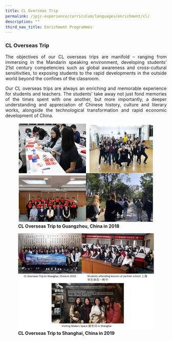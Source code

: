 ```yaml
---
title: CL Overseas Trip
permalink: /jpjc-experience/curriculum/languages/enrichment/cl/
description: ""
third_nav_title: Enrichment Programmes
---
```

### **CL Overseas Trip**
<div align=justify>
<p>
The objectives of our CL overseas trips are manifold – ranging from immersing in the Mandarin speaking environment, developing students’ 21st century competencies such as global awareness and cross-cultural sensitivities, to exposing students to the rapid developments in the outside world beyond the confines of the classroom.</p>
<p>
Our CL overseas trips are always an enriching and memorable experience for students and teachers. The students’ take away not just fond memories of the times spent with one another, but more importantly, a deeper understanding and appreciation of Chinese history, culture and literary works, alongside the technological transformation and rapid economic development of China.</p>
 
<figure>
<img src="/images/CL%20Overseas.jpg">
<figcaption><strong>CL Overseas Trip to Guangzhou, China in 2018</strong></figcaption>
</figure>
 
<figure>
<img src="/images/Shanghai%20Collage.png">
	<figcaption><strong>CL Overseas Trip to Shanghai, China in 2019</strong></figcaption>
</div>